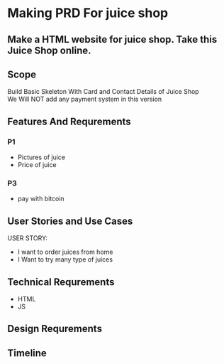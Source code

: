 <!-- 
# -> big heading
## -> Smaller heading
### -> even smaller heading
'-' -> bullet point 
 -->

 # Making PRD For juice shop
 ## Make a HTML website for juice shop. Take this Juice Shop online.

 ## Scope
  Build Basic Skeleton With Card and Contact Details of Juice Shop     
  We Will NOT add any payment system in this version

## Features And Requrements

### P1
- Pictures of juice
- Price of juice
### P3
- pay with bitcoin

## User Stories and Use Cases
USER STORY:
-  I want to order juices from home
- I Want to try many type of juices

## Technical Requrements
- HTML
- JS

## Design Requrements

## Timeline